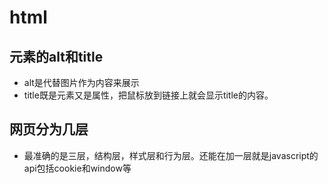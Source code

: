 # html

## 元素的alt和title

* alt是代替图片作为内容来展示
* title既是元素又是属性，把鼠标放到链接上就会显示title的内容。

## 网页分为几层

* 最准确的是三层，结构层，样式层和行为层。还能在加一层就是javascript的api包括cookie和window等